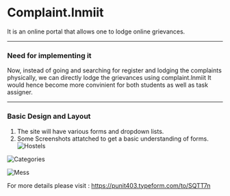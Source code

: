 # Complaint.lnmiit
It is an online portal that allows one to lodge online grievances.

---

### Need for implementing it

Now, instead of going and searching for register and lodging the complaints physically, we can directly lodge the grievances using complaint.lnmiit
It would hence become more convinient for both students as well as task assigner.

---

### Basic Design and Layout
  1. The site will have various forms and dropdown lists.
  2. Some Screenshots attatched to get a basic understanding of forms.
  ![Hostels](https://user-images.githubusercontent.com/25201562/30340867-8e0f819e-9811-11e7-9038-440da9510f84.png)
  
  ![Categories](https://user-images.githubusercontent.com/25201562/30340868-8e3c5c5a-9811-11e7-85a0-c3193ad6440b.png)
  
  ![Mess](https://user-images.githubusercontent.com/25201562/30340988-02790a0a-9812-11e7-8f71-73bd2acf4752.png)
  
  For more details please visit : https://punit403.typeform.com/to/SQTT7n

